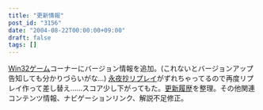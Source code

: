 ```yaml
---
title: "更新情報"
post_id: "3156"
date: "2004-08-22T00:00:00+09:00"
draft: false
tags: []
---
```



[Win32ゲーム](/category/products/apps)コーナーにバージョン情報を追加。(これないとバージョンアップ告知しても分かりづらいがな…) [永夜抄リプレイ](/th_replay)がずれちゃってるので再度リプレイ作って差し替え……スコア少し下がってもた。[更新履歴](/category/release)を整理。その他関連コンテンツ情報、ナビゲーションリンク、解説不足修正。

